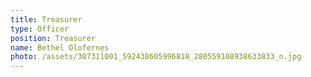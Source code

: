```yaml
---
title: Treasurer
type: Officer
position: Treasurer
name: Bethel Olofernes
photo: /assets/307311001_592438605996818_280559108938633833_n.jpg
---
```


